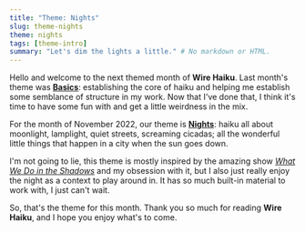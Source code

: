 ```yaml
---
title: "Theme: Nights"
slug: theme-nights
theme: nights
tags: [theme-intro]
summary: "Let's dim the lights a little." # No markdown or HTML.
---
```


Hello and welcome to the next themed month of **Wire Haiku**.
Last month's theme was **[Basics][1]**: establishing the core of haiku and helping me establish some semblance of structure in my work.
Now that I've done that, I think it's time to have some fun with and get a little weirdness in the mix.

For the month of November 2022, our theme is **[Nights][2]**: haiku all about moonlight, lamplight, quiet streets, screaming cicadas; all the wonderful little things that happen in a city when the sun goes down.

I'm not going to lie, this theme is mostly inspired by the amazing show *[What We Do in the Shadows][3]* and my obsession with it, but I also just really enjoy the night as a context to play around in.
It has so much built-in material to work with, I just can't wait.

So, that's the theme for this month. Thank you so much for reading **Wire Haiku**, and I hope you enjoy what's to come.

[1]: /theme/basics/
[2]: /theme/nights/
[3]: https://en.wikipedia.org/wiki/What_We_Do_in_the_Shadows_(TV_series)
